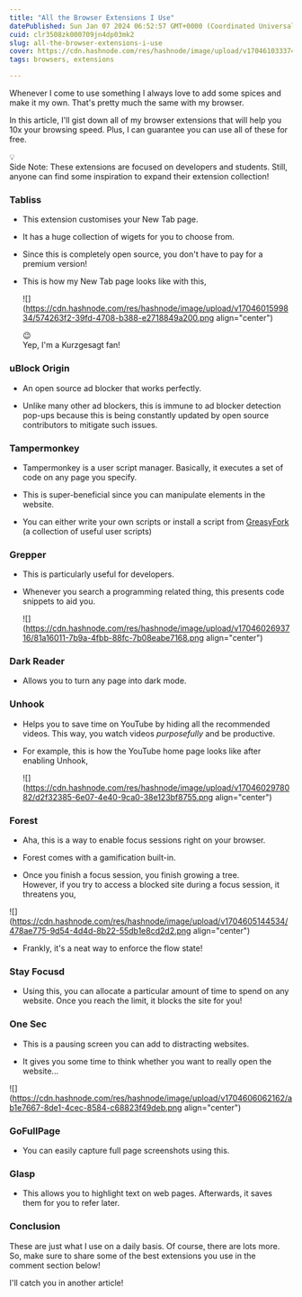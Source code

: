 ```yaml
---
title: "All the Browser Extensions I Use"
datePublished: Sun Jan 07 2024 06:52:57 GMT+0000 (Coordinated Universal Time)
cuid: clr3508zk000709jn4dp03mk2
slug: all-the-browser-extensions-i-use
cover: https://cdn.hashnode.com/res/hashnode/image/upload/v1704610333744/f7fe1b7e-5023-41ae-9785-911b025faf1e.png
tags: browsers, extensions

---
```


Whenever I come to use something I always love to add some spices and make it my own. That's pretty much the same with my browser.

In this article, I'll gist down all of my browser extensions that will help you 10x your browsing speed. Plus, I can guarantee you can use all of these for free.

<div data-node-type="callout">
<div data-node-type="callout-emoji">💡</div>
<div data-node-type="callout-text">Side Note: These extensions are focused on developers and students. Still, anyone can find some inspiration to expand their extension collection!</div>
</div>

### Tabliss

* This extension customises your New Tab page.
    
* It has a huge collection of wigets for you to choose from.
    
* Since this is completely open source, you don't have to pay for a premium version!
    
* This is how my New Tab page looks like with this,
    
    ![](https://cdn.hashnode.com/res/hashnode/image/upload/v1704601599834/574263f2-39fd-4708-b388-e2718849a200.png align="center")
    
    <div data-node-type="callout">
    <div data-node-type="callout-emoji">😉</div>
    <div data-node-type="callout-text">Yep, I'm a Kurzgesagt fan!</div>
    </div>
    

### uBlock Origin

* An open source ad blocker that works perfectly.
    
* Unlike many other ad blockers, this is immune to ad blocker detection pop-ups because this is being constantly updated by open source contributors to mitigate such issues.
    

### Tampermonkey

* Tampermonkey is a user script manager. Basically, it executes a set of code on any page you specify.
    
* This is super-beneficial since you can manipulate elements in the website.
    
* You can either write your own scripts or install a script from [GreasyFork](https://greasyfork.org/) (a collection of useful user scripts)
    

### Grepper

* This is particularly useful for developers.
    
* Whenever you search a programming related thing, this presents code snippets to aid you.
    
    ![](https://cdn.hashnode.com/res/hashnode/image/upload/v1704602693716/81a16011-7b9a-4fbb-88fc-7b08eabe7168.png align="center")
    

### Dark Reader

* Allows you to turn any page into dark mode.
    

### Unhook

* Helps you to save time on YouTube by hiding all the recommended videos. This way, you watch videos *purposefully* and be productive.
    
* For example, this is how the YouTube home page looks like after enabling Unhook,
    
    ![](https://cdn.hashnode.com/res/hashnode/image/upload/v1704602978082/d2f32385-6e07-4e40-9ca0-38e123bf8755.png align="center")
    

### Forest

* Aha, this is a way to enable focus sessions right on your browser.
    
* Forest comes with a gamification built-in.
    
* Once you finish a focus session, you finish growing a tree.  
    However, if you try to access a blocked site during a focus session, it threatens you,
    

![](https://cdn.hashnode.com/res/hashnode/image/upload/v1704605144534/478ae775-9d54-4d4d-8b22-55db1e8cd2d2.png align="center")

* Frankly, it's a neat way to enforce the flow state!
    

### Stay Focusd

* Using this, you can allocate a particular amount of time to spend on any website. Once you reach the limit, it blocks the site for you!
    

### One Sec

* This is a pausing screen you can add to distracting websites.
    
* It gives you some time to think whether you want to really open the website...
    

![](https://cdn.hashnode.com/res/hashnode/image/upload/v1704606062162/ab1e7667-8de1-4cec-8584-c68823f49deb.png align="center")

### GoFullPage

* You can easily capture full page screenshots using this.
    

### Glasp

* This allows you to highlight text on web pages. Afterwards, it saves them for you to refer later.
    

### Conclusion

These are just what I use on a daily basis. Of course, there are lots more. So, make sure to share some of the best extensions you use in the comment section below!

I'll catch you in another article!